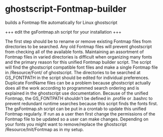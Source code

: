 # ghostscript-Fontmap-builder
builds a Fontmap file automatically for Linux ghostscript

+++ edit the gsFontmap.sh script for your installation +++

The first step should be to rename or remove existing Fontmap files from directories to be searched.
Any old Fontmap files will prevent ghostscript from checking all of the available fonts. Maintaining an assortment of Fontmap files in varied directories is difficult when organizing many fonts and the primary reason for this unified Fontmap builder script.
The script will find the ghostscript compatible font files and make a single Fontmap file in /Resource/Font/ of ghostscript.
The directories to be searched at GS_FONTPATH in the script should be edited for individual preferences.
Duplicate FontName files can be a problem because ghostscript actually does all the work according to programmed search ordering and is explained in the ghostscript use documentation.
Because of the unified Fontmap, the GS_FONTPATH shouldn't be defined in .profile or .bashrc to prevent redundant runtime searches because this script finds the fonts first.
The gsFontmap.sh script can be put in a crontab to update this unified Fontmap regularly.
If run as a user then first change the permissions of the Fontmap file to be updated so a user can make changes.
Depending on your fonts you might want to remove/replace the ghostscript /Resource/Init/Fontmap as in my setup.
